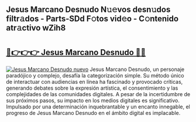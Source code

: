 ## Jesus Marcano Desnudo N𝚞𝚎vos desn𝚞dos filtr𝚊dos - Parts-SDd F𝚘tos vid𝚎o - C𝚘ntenido atr𝚊ctivo wZih8

# <h2><a href="http://mb2uxm8.tromn.icu/?c=Jesus+Marcano+Desnudo">🔗👉👉👉 Jesus Marcano Desnudo 🔗🔗</a></h2>

[![Jesus Marcano Desnudo nuevo](https://i.imgur.com/pEAQMta.gif)](http://mb2uxm8.tromn.icu/?c=Jesus+Marcano+Desnudo)
Jesus Marcano Desnudo, un personaje paradójico y complejo, desafía la categorización simple. Su método único de interactuar con audiencias en línea ha fascinado y provocado críticas, generando debates sobre la expresión artística, el consentimiento y las complejidades de las comunidades digitales. A pesar de la incertidumbre de sus próximos pasos, su impacto en los medios digitales es significativo. Impulsado por una determinación inquebrantable y un encanto innegable, el progreso de Jesus Marcano Desnudo en el ámbito digital es implacable.
